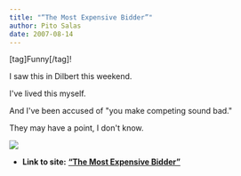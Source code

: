 ```yaml
---
title: "“The Most Expensive Bidder”"
author: Pito Salas
date: 2007-08-14
---
```




[tag]Funny[/tag]!

I saw this in Dilbert this weekend.

I've lived this myself.

And I've been accused of "you make competing sound bad."

They may have a point, I don't know.

[![](https://i0.wp.com/www.unitedmedia.com/comics/dilbert/archive/images/dilbert2007081130942.jpg?w=584)](<http://www.unitedmedia.com/comics/dilbert/archive/dilbert-20070812.html>)


* **Link to site:** **[“The Most Expensive Bidder”](None)**
